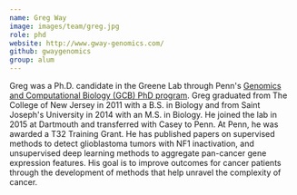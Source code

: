 ```yaml
---
name: Greg Way
image: images/team/greg.jpg
role: phd
website: http://www.gway-genomics.com/
github: gwaygenomics
group: alum
---
```


Greg was a Ph.D. candidate in the Greene Lab through Penn's [Genomics and Computational Biology (GCB) PhD program](http://www.med.upenn.edu/gcb/).
Greg graduated from The College of New Jersey in 2011 with a B.S. in Biology and from Saint Joseph's University in 2014 with an M.S. in Biology.
He joined the lab in 2015 at Dartmouth and transferred with Casey to Penn.
At Penn, he was awarded a T32 Training Grant.
He has published papers on supervised methods to detect glioblastoma tumors with NF1 inactivation, and unsupervised deep learning methods to aggregate pan-cancer gene expression features.
His goal is to improve outcomes for cancer patients through the development of methods that help unravel the complexity of cancer.

